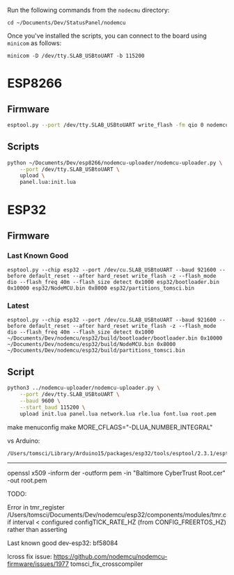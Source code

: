 Run the following commands from the `nodecmu` directory:

    cd ~/Documents/Dev/StatusPanel/nodemcu

Once you've installed the scripts, you can connect to the board using `minicom` as follows:

    minicom -D /dev/tty.SLAB_USBtoUART -b 115200

# ESP8266

## Firmware

```bash
esptool.py --port /dev/tty.SLAB_USBtoUART write_flash -fm qio 0 nodemcu-master-12-modules-2018-09-29-16-30-32-integer.bin
```

## Scripts

```bash
python ~/Documents/Dev/esp8266/nodemcu-uploader/nodemcu-uploader.py \
    --port /dev/tty.SLAB_USBtoUART \
    upload \
    panel.lua:init.lua
```

# ESP32

## Firmware

### Last Known Good

    esptool.py --chip esp32 --port /dev/cu.SLAB_USBtoUART --baud 921600 --before default_reset --after hard_reset write_flash -z --flash_mode dio --flash_freq 40m --flash_size detect 0x1000 esp32/bootloader.bin 0x10000 esp32/NodeMCU.bin 0x8000 esp32/partitions_tomsci.bin

### Latest

    esptool.py --chip esp32 --port /dev/cu.SLAB_USBtoUART --baud 921600 --before default_reset --after hard_reset write_flash -z --flash_mode dio --flash_freq 40m --flash_size detect 0x1000 ~/Documents/Dev/nodemcu/esp32/build/bootloader/bootloader.bin 0x10000 ~/Documents/Dev/nodemcu/esp32/build/NodeMCU.bin 0x8000 ~/Documents/Dev/nodemcu/esp32/build/partitions_tomsci.bin

## Script

```bash
python3 ../nodemcu-uploader/nodemcu-uploader.py \
    --port /dev/tty.SLAB_USBtoUART \
    --baud 9600 \
    --start_baud 115200 \
    upload init.lua panel.lua network.lua rle.lua font.lua root.pem
```

make menuconfig
make MORE_CFLAGS="-DLUA_NUMBER_INTEGRAL"

vs Arduino:

```bash
/Users/tomsci/Library/Arduino15/packages/esp32/tools/esptool/2.3.1/esptool --chip esp32 --port /dev/cu.SLAB_USBtoUART --baud 921600 --before default_reset --after hard_reset write_flash -z --flash_mode dio --flash_freq 80m --flash_size detect 0xe000 /Users/tomsci/Library/Arduino15/packages/esp32/hardware/esp32/1.0.0/tools/partitions/boot_app0.bin 0x1000 /Users/tomsci/Library/Arduino15/packages/esp32/hardware/esp32/1.0.0/tools/sdk/bin/bootloader_dio_80m.bin 0x10000 /var/folders/h2/xybvrtgs07g17_yvy7njh2tc0000gn/T/arduino_build_680606/epd7in5b-demo.ino.bin 0x8000 /var/folders/h2/xybvrtgs07g17_yvy7njh2tc0000gn/T/arduino_build_680606/epd7in5b-demo.ino.partitions.bin 
```

---

openssl x509 -inform der -outform pem -in "Baltimore CyberTrust Root.cer" -out root.pem


TODO:

Error in tmr_register /Users/tomsci/Documents/Dev/nodemcu/esp32/components/modules/tmr.c if interval < configured configTICK_RATE_HZ (from CONFIG_FREERTOS_HZ) rather than asserting

Last known good dev-esp32: bf58084


lcross fix issue:
https://github.com/nodemcu/nodemcu-firmware/issues/1977
tomsci_fix_crosscompiler


